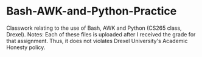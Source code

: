 # Bash-AWK-and-Python-Practice
Classwork relating to the use of Bash, AWK and Python (CS265 class, Drexel).
Notes: Each of these files is uploaded after I received the grade for that assignment. Thus, it does not violates Drexel University's 
Academic Honesty policy.

